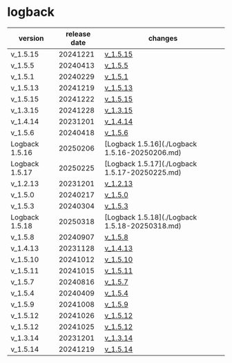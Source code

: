 # logback	


|version|release date|changes|
|---|---|---|
|v_1.5.15|20241221|[v_1.5.15](./v_1.5.15-20241221.md)|
|v_1.5.5|20240413|[v_1.5.5](./v_1.5.5-20240413.md)|
|v_1.5.1|20240229|[v_1.5.1](./v_1.5.1-20240229.md)|
|v_1.5.13|20241219|[v_1.5.13](./v_1.5.13-20241219.md)|
|v_1.5.15|20241222|[v_1.5.15](./v_1.5.15-20241222.md)|
|v_1.3.15|20241228|[v_1.3.15](./v_1.3.15-20241228.md)|
|v_1.4.14|20231201|[v_1.4.14](./v_1.4.14-20231201.md)|
|v_1.5.6|20240418|[v_1.5.6](./v_1.5.6-20240418.md)|
|Logback 1.5.16|20250206|[Logback 1.5.16](./Logback 1.5.16-20250206.md)|
|Logback 1.5.17|20250225|[Logback 1.5.17](./Logback 1.5.17-20250225.md)|
|v_1.2.13|20231201|[v_1.2.13](./v_1.2.13-20231201.md)|
|v_1.5.0|20240217|[v_1.5.0](./v_1.5.0-20240217.md)|
|v_1.5.3|20240304|[v_1.5.3](./v_1.5.3-20240304.md)|
|Logback 1.5.18|20250318|[Logback 1.5.18](./Logback 1.5.18-20250318.md)|
|v_1.5.8|20240907|[v_1.5.8](./v_1.5.8-20240907.md)|
|v_1.4.13|20231128|[v_1.4.13](./v_1.4.13-20231128.md)|
|v_1.5.10|20241012|[v_1.5.10](./v_1.5.10-20241012.md)|
|v_1.5.11|20241015|[v_1.5.11](./v_1.5.11-20241015.md)|
|v_1.5.7|20240816|[v_1.5.7](./v_1.5.7-20240816.md)|
|v_1.5.4|20240409|[v_1.5.4](./v_1.5.4-20240409.md)|
|v_1.5.9|20241008|[v_1.5.9](./v_1.5.9-20241008.md)|
|v_1.5.12|20241026|[v_1.5.12](./v_1.5.12-20241026.md)|
|v_1.5.12|20241025|[v_1.5.12](./v_1.5.12-20241025.md)|
|v_1.3.14|20231201|[v_1.3.14](./v_1.3.14-20231201.md)|
|v_1.5.14|20241219|[v_1.5.14](./v_1.5.14-20241219.md)|
